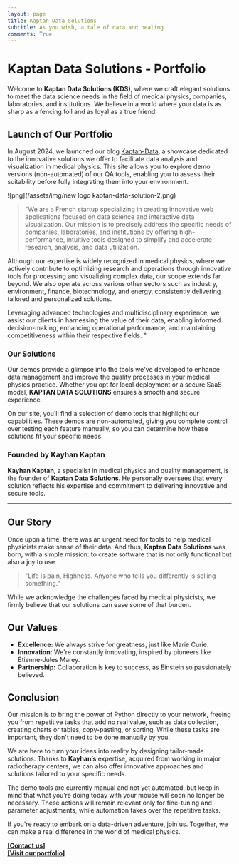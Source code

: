 ```yaml
---
layout: page
title: Kaptan Data Solutions
subtitle: As you wish, a tale of data and healing
comments: True
---
```


# Kaptan Data Solutions - Portfolio

Welcome to **Kaptan Data Solutions (KDS)**, where we craft elegant solutions to meet the data science needs in the field of medical physics, companies, laboratories, and institutions. We believe in a world where your data is as sharp as a fencing foil and as loyal as a true friend.

## Launch of Our Portfolio

In August 2024, we launched our blog [Kaptan-Data](https://kaptan-data.streamlit.app/), a showcase dedicated to the innovative solutions we offer to facilitate data analysis and visualization in medical physics. This site allows you to explore demo versions (non-automated) of our QA tools, enabling you to assess their suitability before fully integrating them into your environment.

![png](/assets/img/new logo kaptan-data-solution-2.png)

> "We are a French startup specializing in creating innovative web applications focused on data science and interactive data visualization. Our mission is to precisely address the specific needs of companies, laboratories, and institutions by offering high-performance, intuitive tools designed to simplify and accelerate research, analysis, and data utilization.

Although our expertise is widely recognized in medical physics, where we actively contribute to optimizing research and operations through innovative tools for processing and visualizing complex data, our scope extends far beyond. We also operate across various other sectors such as industry, environment, finance, biotechnology, and energy, consistently delivering tailored and personalized solutions.

Leveraging advanced technologies and multidisciplinary experience, we assist our clients in harnessing the value of their data, enabling informed decision-making, enhancing operational performance, and maintaining competitiveness within their respective fields.
"

### Our Solutions

Our demos provide a glimpse into the tools we've developed to enhance data management and improve the quality processes in your medical physics practice. Whether you opt for local deployment or a secure SaaS model, **KAPTAN DATA SOLUTIONS** ensures a smooth and secure experience.

On our site, you'll find a selection of demo tools that highlight our capabilities. These demos are non-automated, giving you complete control over testing each feature manually, so you can determine how these solutions fit your specific needs.

### Founded by Kayhan Kaptan

**Kayhan Kaptan**, a specialist in medical physics and quality management, is the founder of **Kaptan Data Solutions**. He personally oversees that every solution reflects his expertise and commitment to delivering innovative and secure tools.

---

## Our Story

Once upon a time, there was an urgent need for tools to help medical physicists make sense of their data. And thus, **Kaptan Data Solutions** was born, with a simple mission: to create software that is not only functional but also a joy to use.

> "Life is pain, Highness. Anyone who tells you differently is selling something."

While we acknowledge the challenges faced by medical physicists, we firmly believe that our solutions can ease some of that burden.

## Our Values

- **Excellence:** We always strive for greatness, just like Marie Curie.
- **Innovation:** We're constantly innovating, inspired by pioneers like Étienne-Jules Marey.
- **Partnership:** Collaboration is key to success, as Einstein so passionately believed.

## Conclusion

Our mission is to bring the power of Python directly to your network, freeing you from repetitive tasks that add no real value, such as data collection, creating charts or tables, copy-pasting, or sorting. While these tasks are important, they don't need to be done manually by you.

We are here to turn your ideas into reality by designing tailor-made solutions. Thanks to **Kayhan’s** expertise, acquired from working in major radiotherapy centers, we can also offer innovative approaches and solutions tailored to your specific needs.

The demo tools are currently manual and not yet automated, but keep in mind that what you’re doing today with your mouse will soon no longer be necessary. These actions will remain relevant only for fine-tuning and parameter adjustments, while automation takes over the repetitive tasks.

If you're ready to embark on a data-driven adventure, join us. Together, we can make a real difference in the world of medical physics.

**[[Contact us]](https://kaptan-data.streamlit.app/KaptanDataSolutions)**  
**[[Visit our portfolio]](https://kaptan-data.streamlit.app/)**
